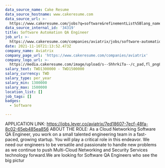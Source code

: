 ```yaml
---
data_source_name: Cake Resume
data_source_hostname: www.cakeresume.com
data_source_url: >-
  https://www.cakeresume.com/jobs?q=software&refinementList%5Blang_name%5D%5B0%5D=English&refinementList%5Bsalary_type%5D=per_year&range%5Bsalary_range%5D%5Bmin%5D=1000000&page=2
data_source_internal_id: '34319'
title: Software Automation QA Engineer
job_url: >-
  https://www.cakeresume.com/companies/aviatrix/jobs/software-automation-qa-engineer
date: 2021-11-16T21:13:52.473Z
company_name: Aviatrix
company_page_url: 'https://www.cakeresume.com/companies/aviatrix'
company_logo_url: >-
  https://media.cakeresume.com/image/upload/s--ShhrkiTa--/c_pad,fl_png8,h_200,w_200/v1637095519/une9m0vgbwwd61bbyicp.png
salary_text: TWD1300000 - TWD1500000
salary_currency: TWD
salary_type: per_year
salary_min: 1300000
salary_max: 1500000
location_list: []
job_tags: []
badges:
  - Software

---
```


APPLICATION LINK: https://jobs.lever.co/aviatrix/7ed18607-7ecf-48fa-8c02-65eb485ea856 ABOUT THE ROLE: As a Cloud Networking Software QA Engineer, you work on a small talented engineering team in a fast-paced, growing startup. You will play a critical role in this endeavor. We need our engineers to be versatile and passionate to handle new problems as we continue to push Multi-Cloud Networking and Security Services technology forward.We are looking for Software QA Engineers who see the big pictur